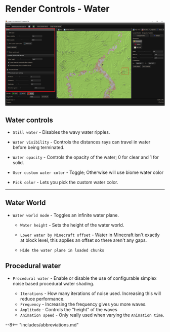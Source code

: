 # Render Controls - Water

![Render controls Water](../../img/user_interface/render_controls/water.png)

## Water controls

- `Still water` - Disables the wavy water ripples.

- `Water visibility` - Controls the distances rays can travel in water before being terminated.

- `Water opacity` - Controls the opacity of the water; 0 for clear and 1 for solid.

- `User custom water color` - Toggle; Otherwise will use biome water color

- `Pick color` - Lets you pick the custom water color.

---

## Water World

- `Water world mode` - Toggles an infinite water plane.

	- `Water height` - Sets the height of the water world.
	
	- `Lower water by Minecraft offset` - Water in Minecraft isn't exactly at block level, this applies an offset so there aren't any gaps.
	
	- `Hide the water plane in loaded chunks`

## Procedural water

- `Procedural water` - Enable or disable the use of configurable simplex noise based procedural water shading.

    - `Iterations` - How many iterations of noise used. Increasing this will reduce performance.
    - `Frequency` - Increasing the frequency gives you more waves.
    - `Amplitude` - Controls the "height" of the waves
    - `Animation speed` - Only really used when varying the `Animation time`.

--8<-- "includes/abbreviations.md"
